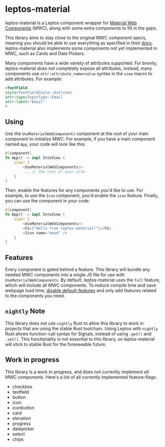 # leptos-material
leptos-material is a Leptos component wrapper for [Material Web Components](https://material-web.dev/) (MWC), along with some extra components to fill in the gaps.

This library aims to stay close to the original MWC component specs, meaning you should be able to use everything
as specified in their [docs](https://material-web.dev/).
leptos-material also implements some components not yet implemented in MWC, such as Cards and Date Pickers.

Many components have a wide variety of attributes supported. For brevity, leptos-material does not completely expose all attributes,
instead, many components use `attr:attribute_name=value` syntax in the `view` macro to add attributes. For example:
 ```html
 <TextField
 style=TextFieldStyle::Outlined
 attr:type=InputType::Email
 attr:label="Email"
>
```

## Using
Use the `UseMaterialWebComponents` component at the root of your main component to initialize MWC.
For example, if you have a main component named `App`, your code will look like this:
```rust
#[component]
fn App() -> impl IntoView {
	view! {
		<UseMaterialWebComponents/>
		... // The rest of your site
	}
}
```
Then, enable the features for any components you'd like to use.
For example, to use the `Icon` component, you'd enable the `icon` feature.
Finally, you can use the component in your code.
```rust
#[component]
fn App() -> impl IntoView {
	view! {
		<UseMaterialWebComponents/>
		<h1>{"Hello from leptos-material!"}</h1>
		<Icon name="mood" />
	}
}
```


## Features
Every component is gated behind a feature. This library will bundle any needed MWC components into a single JS file for use with `UseMaterialWebComponents`. By default, leptos-material uses the `full` feature, which will include all MWC components.
To reduce compile time and save webpage load time, [disable default-features](https://doc.rust-lang.org/cargo/reference/features.html#dependency-features) and only add features related to the components you need.

## `nightly` Note
This library does not use `nightly` Rust to allow this library to work in projects that are using the stable Rust toolchain.
Using Leptos with `nightly` Rust allows function-call syntax for Signals, instead of using `.get()` and `.set()`. This functionality is not essential to this library, so leptos-material will stick to stable Rust for the foreseeable future.

## Work in progress
This library is a work in progress, and does not currently implement *all* MWC components.
Here's a list of all currently implemented feature-flags:
* checkbox
* textfield
* button
* icon
* iconbutton
* card
* elevation
* progress
* datepicker
* select
* chips